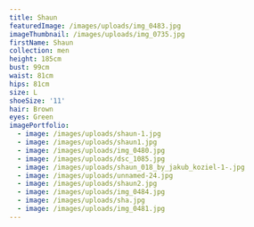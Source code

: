 ```yaml
---
title: Shaun
featuredImage: /images/uploads/img_0483.jpg
imageThumbnail: /images/uploads/img_0735.jpg
firstName: Shaun
collection: men
height: 185cm
bust: 99cm
waist: 81cm
hips: 81cm
size: L
shoeSize: '11'
hair: Brown
eyes: Green
imagePortfolio:
  - image: /images/uploads/shaun-1.jpg
  - image: /images/uploads/shaun1.jpg
  - image: /images/uploads/img_0480.jpg
  - image: /images/uploads/dsc_1085.jpg
  - image: /images/uploads/shaun_018_by_jakub_koziel-1-.jpg
  - image: /images/uploads/unnamed-24.jpg
  - image: /images/uploads/shaun2.jpg
  - image: /images/uploads/img_0484.jpg
  - image: /images/uploads/sha.jpg
  - image: /images/uploads/img_0481.jpg
---
```



